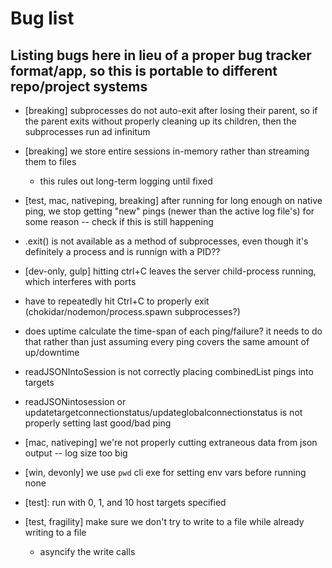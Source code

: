 # Bug list

## Listing bugs here in lieu of a proper bug tracker format/app, so this is portable to different repo/project systems

- [breaking] subprocesses do not auto-exit after losing their parent, so if the parent exits without properly cleaning up its children, then the subprocesses run ad infinitum

- [breaking] we store entire sessions in-memory rather than streaming them to files
	- this rules out long-term logging until fixed

- [test, mac, nativeping, breaking] after running for long enough on native ping, we stop getting "new" pings (newer than the active log file's) for some reason -- check if this is still happening

- .exit() is not available as a method of subprocesses, even though it's definitely a process and is runnign with a PID??

- [dev-only, gulp] hitting ctrl+C leaves the server child-process running, which interferes with ports 

- have to repeatedly hit Ctrl+C to properly exit (chokidar/nodemon/process.spawn subprocesses?)

- does uptime calculate the time-span of each ping/failure? it needs to do that rather than just assuming every ping covers the same amount of up/downtime

- readJSONIntoSession is not correctly placing combinedList pings into targets
- readJSONintosession or updatetargetconnectionstatus/updateglobalconnectionstatus is not properly setting last good/bad ping

- [mac, nativeping] we're not properly cutting extraneous data from json output
	-- log size too big
- [win, devonly] we use `pwd` cli exe for setting env vars before running none
	
- [test]: run with 0, 1, and 10 host targets specified

- [test, fragility] make sure we don't try to write to a file while already writing to a file
	- asyncify the write calls